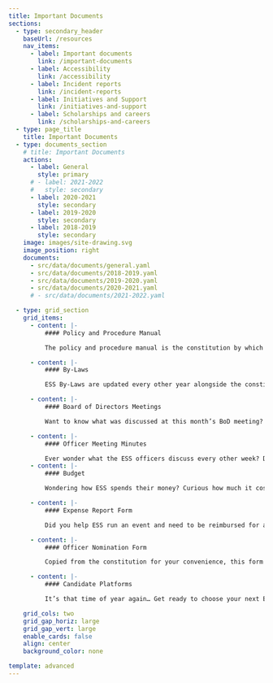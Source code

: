 ```yaml
---
title: Important Documents
sections:
  - type: secondary_header
    baseUrl: /resources
    nav_items:
      - label: Important documents
        link: /important-documents
      - label: Accessibility
        link: /accessibility
      - label: Incident reports
        link: /incident-reports
      - label: Initiatives and Support
        link: /initiatives-and-support
      - label: Scholarships and careers
        link: /scholarships-and-careers
  - type: page_title
    title: Important Documents
  - type: documents_section
    # title: Important Documents
    actions:
      - label: General
        style: primary
      # - label: 2021-2022
      #   style: secondary
      - label: 2020-2021
        style: secondary
      - label: 2019-2020
        style: secondary
      - label: 2018-2019
        style: secondary
    image: images/site-drawing.svg
    image_position: right
    documents:
      - src/data/documents/general.yaml
      - src/data/documents/2018-2019.yaml
      - src/data/documents/2019-2020.yaml
      - src/data/documents/2020-2021.yaml
      # - src/data/documents/2021-2022.yaml

  - type: grid_section
    grid_items:
      - content: |-
          #### Policy and Procedure Manual

          The policy and procedure manual is the constitution by which all ESS operations are governed. Updated every other year, this document provides detailed mandates and eligibility for each officer of the society, election policies, committee roles, financial matters, ESS services, and accountability procedures.

      - content: |-
          #### By-Laws

          ESS By-Laws are updated every other year alongside the constitution. This document provides more detailed information regarding financial procedures, membership requirements, information about the board of directors and their meetings, and procedures for filling vacant officer positions.

      - content: |-
          #### Board of Directors Meetings

          Want to know what was discussed at this month’s BoD meeting? Need to refer to a meeting from a previous month? Here you can find detailed minutes from every meeting of the Board of Directors. What a great way to get updates on how the executive team is keeping up with their mandates, or to understand how important decisions are made in the ESS!

      - content: |-
          #### Officer Meeting Minutes

          Ever wonder what the ESS officers discuss every other week? Do you find yourself reflecting on ESS’ decisions, and why they were made? Check out the Internal Meeting Minutes to catch a glimpse of the discussions that drive what we do.
      - content: |-
          #### Budget

          Wondering how ESS spends their money? Curious how much it costs to keep the organization going? In this section, you can find live, detailed budgets for each academic year, to get a sense of how student money comes back around to benefit their university experience.

      - content: |-
          #### Expense Report Form

          Did you help ESS run an event and need to be reimbursed for a cost paid out-of-pocket? Look no further! Fill out the following expense report form, copied from the constitution for your convenience, to be paid back for your contribution.

      - content: |-
          #### Officer Nomination Form

          Copied from the constitution for your convenience, this form is the first step on the path to becoming an executive member of the ESS. When the nomination period begins each year in the winter semester, fill out this form stating your desired position and obtain signatures from any 15 engineering students!

      - content: |-
          #### Candidate Platforms

          It’s that time of year again… Get ready to choose your next ESS executive team! Meet your candidates and get to know a little bit about their campaigns by reading the election platforms. Read something you like? Remember to cast your vote when the time comes.

    grid_cols: two
    grid_gap_horiz: large
    grid_gap_vert: large
    enable_cards: false
    align: center
    background_color: none

template: advanced
---
```


